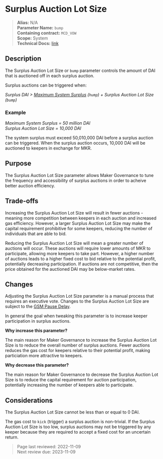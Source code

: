 # Surplus Auction Lot Size

>**Alias:** N/A  
>**Parameter Name:** `bump`  
>**Containing contract:** `MCD_VOW`  
>**Scope:** System  
>**Technical Docs:** [link](https://docs.makerdao.com/smart-contract-modules/system-stabilizer-module/vow-detailed-documentation)  

## Description
The Surplus Auction Lot Size or `bump` parameter controls the amount of DAI that is auctioned off in each surplus auction.

Surplus auctions can be triggered when:  

_Surplus DAI > [Maximum System Surplus](../core/param-system-surplus-buffer) (`hump`) + Surplus Auction Lot Size (`bump`)_

### Example

_Maximum System Surplus = 50 million DAI_  
_Surplus Auction Lot Size = 10,000 DAI_  

The system surplus must exceed 50,010,000 DAI before a surplus auction can be triggered. When the surplus auction occurs, 10,000 DAI will be auctioned to keepers in exchange for MKR.

## Purpose

The Surplus Auction Lot Size parameter allows Maker Governance to tune the frequency and accessibility of surplus auctions in order to acheive better auction efficiency.

## Trade-offs

Increasing the Surplus Auction Lot Size will result in fewer auctions - meaning more competition between keepers in each auction and increased gas efficiency. However, a larger Surplus Auction Lot Size may make the capital requirement prohibitive for some keepers, reducing the number of individuals that are able to bid.

Reducing the Surplus Auction Lot Size will mean a greater number of auctions will occur. These auctions will require lower amounts of MKR to participate, allowing more keepers to take part. However, a higher number of auctions leads to a higher fixed cost to bid relative to the potential profit, potentially decreasing participation. If auctions are not competitive, then the price obtained for the auctioned DAI may be below-market rates.

## Changes
Adjusting the Surplus Auction Lot Size parameter is a manual process that requires an executive vote. Changes to the Surplus Auction Lot Size are subject to the [GSM Pause Delay](../core/param-gsm-pause-delay.md).

In general the goal when tweaking this parameter is to increase keeper participation in surplus auctions.

**Why increase this parameter?**

The main reason for Maker Governance to increase the Surplus Auction Lot Size is to reduce the overall number of surplus auctions. Fewer auctions reduces the gas cost for keepers relative to their potential profit, making particiation more attractive to keepers.

**Why decrease this parameter?**

The main reason for Maker Governance to decrease the Surplus Auction Lot Size is to reduce the capital requirement for auction participation, potentially increasing the number of keepers able to participate.
 
 ## Considerations
 
The Surplus Auction Lot Size cannot be less than or equal to 0 DAI.

The gas cost to `kick` (trigger) a surplus auction is non-trivial. If the Surplus Auction Lot Size is too low, surplus auctions may not be triggered by any keeper because they are required to accept a fixed cost for an uncertain return.

>Page last reviewed: 2022-11-09  
>Next review due: 2023-11-09  


